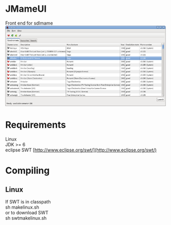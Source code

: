 JMameUI
=============
Front end for sdlmame 
![Startscreen](https://github.com/jimccartney/jmameui/blob/master/screenshots/mainwindow.png?raw=true)

Requirements
=============
Linux<br />
JDK >= 6 <br />
eclipse SWT [http://www.eclipse.org/swt/](http://www.eclipse.org/swt/)<br />
  
Compiling
==============
Linux
--------------
  If SWT is in classpath<br />
  sh makelinux.sh<br />
  or to download SWT<br />
  sh swtmakelinux.sh<br />
